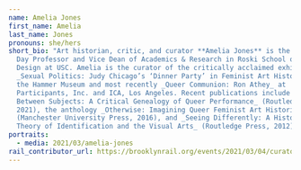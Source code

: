 ```yaml
---
name: Amelia Jones
first_name: Amelia
last_name: Jones
pronouns: she/hers
short_bio: "Art historian, critic, and curator **Amelia Jones** is the Robert A.
  Day Professor and Vice Dean of Academics & Research in Roski School of Art &
  Design at USC. Amelia is the curator of the critically acclaimed exhibition
  _Sexual Politics: Judy Chicago’s ‘Dinner Party’ in Feminist Art History_ at
  the Hammer Museum and most recently _Queer Communion: Ron Athey_ at
  Participants, Inc. and ICA, Los Angeles. Recent publications include _In
  Between Subjects: A Critical Genealogy of Queer Performance_ (Routledge Press,
  2021), the anthology _Otherwise: Imagining Queer Feminist Art Histories_
  (Manchester University Press, 2016), and _Seeing Differently: A History and
  Theory of Identification and the Visual Arts_ (Routledge Press, 2012)."
portraits:
  - media: 2021/03/amelia-jones
rail_contributor_url: https://brooklynrail.org/events/2021/03/04/curatorial-activism-part-4/
---
```

